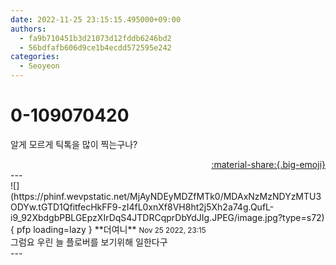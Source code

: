 ```yaml
---
date: 2022-11-25 23:15:15.495000+09:00
authors:
  - fa9b710451b3d21073d12fddb6246bd2
  - 56bdfafb606d9ce1b4ecdd572595e242
categories:
  - Seoyeon
---
```


# 0-109070420

<div class="post-container" markdown="1">
<div class="content-container md-sidebar__scrollwrap" markdown="1">

알게 모르게 틱톡을 많이 찍는구나? 

</div>
</div>

<div style="text-align: right;" markdown="1">
<a href="https://weverse.io/fromis9/fanpost/0-109070420" style="text-align: right;">:material-share:{.big-emoji}</a>
</div>
---

<div class="comments-container md-sidebar__scrollwrap" markdown="1">
<div class="comment" markdown="1">
<div class='id-container' markdown="1">
![](https://phinf.wevpstatic.net/MjAyNDEyMDZfMTk0/MDAxNzMzNDYzMTU3ODYw.tGTD1QfitfecHkFF9-zI4fL0xnXf8VH8ht2j5Xh2a74g.QufL-i9_92XbdgbPBLGEpzXIrDqS4JTDRCqprDbYdJIg.JPEG/image.jpg?type=s72){ pfp loading=lazy }
**<span class="artist">더여니</span>** <small>Nov 25 2022, 23:15</small><br>
</div>
<div class='comment-body' markdown="1">
그럼요 우린 늘 플로버를 보기위해 일한다구
</div>
</div>
</div>
---
